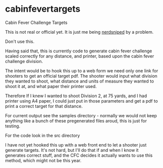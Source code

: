 # cabinfevertargets
Cabin Fever Challenge Targets

This is not real or official yet. It is just me being
[nerdsniped](https://xkcd.com/356/) by a problem.

Don't use this.

Having said that, this is currently code to generate cabin fever challenge
scaled correctly for any distance, and printer, based upon the cabin fever
challenge division.

The intent would be to hook this up to a web form we need only one
link for shooters to get an official target pdf. The shooter would
input what division they wanted to shoot, what distance and units of
measure they wanted to shoot it at, and what paper their printer used.

Therefore If I knew I wanted to shoot Division 2, at 75 yards, and I
had printer using A4 paper, I could just put in those parameters and
get a pdf to print a correct target for that distance.

For current output see the samples directory - normally we would not
keep anything like a bunch of these pregenerated files aroud, this
is just for testing.

For the code look in the src directory

I have not yet hooked this up with a web front end to let a shooter
just generate targets. It's not hard, but I'll do that if and when I
know it generates correct stuff, and the CFC decides it actually wants
to use this method, which might not be this year.



